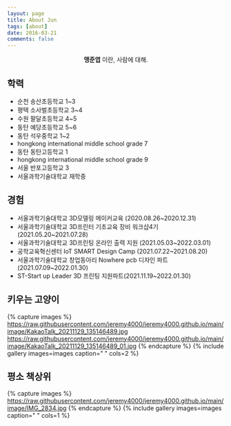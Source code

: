 ```yaml
---
layout: page
title: About Jun
tags: [about]
date: 2016-03-21
comments: false
---
```

    
<center><b>맹준엽</b> 이란, 사람에 대해.</center>


## 학력
* 순천 송산초등학교 1~3
* 평택 소사벌초등학교 3~4
* 수원 팔달초등학교 4~5
* 동탄 예당초등학교 5~6
* 동탄 석우중학교 1~2
* hongkong international middle school grade 7
* 동탄 동탄고등학교 1
*  hongkong international middle school grade 9
* 서울 반포고등학교 3
* 서울과학기술대학교 재학중
 
## 경험
* 서울과학기술대학교 3D모델링 메이커교육 (2020.08.26~2020.12.31)
* 서울과학기술대학교 3D프린터 기초교육 장비 워크샵4기 (2021.05.20~2021.07.28)
* 서울과학기술대학교 3D프린팅 온라인 출력 지원 (2021.05.03~2022.03.01)
* 공학교육혁신센터 IoT SMART Design Camp (2021.07.22~2021.08.20)
* 서울과학기술대학교 창업동아리 Nowhere pcb 디자인 파트 (2021.07.09~2022.01.30)
* ST-Start up Leader 3D 프린팅 지원파트(2021.11.19~2022.01.30)


## 키우는 고양이
{% capture images %}
https://raw.githubusercontent.com/jeremy4000/jeremy4000.github.io/main/image/KakaoTalk_20211129_135146489.jpg
https://raw.githubusercontent.com/jeremy4000/jeremy4000.github.io/main/image/KakaoTalk_20211129_135146489_01.jpg
{% endcapture %}
{% include gallery images=images caption=" " cols=2 %}

## 평소 책상위
{% capture images %}
https://raw.githubusercontent.com/jeremy4000/jeremy4000.github.io/main/image/IMG_2834.jpg
{% endcapture %}
{% include gallery images=images caption=" " cols=1 %}





